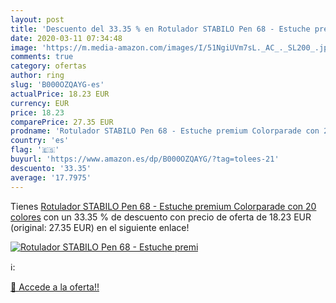 ```yaml
---
layout: post
title: 'Descuento del 33.35 % en Rotulador STABILO Pen 68 - Estuche premi'
date: 2020-03-11 07:34:48
image: 'https://m.media-amazon.com/images/I/51NgiUVm7sL._AC_._SL200_.jpg'
comments: true
category: ofertas
author: ring
slug: 'B000OZQAYG-es'
actualPrice: 18.23 EUR
currency: EUR
price: 18.23
comparePrice: 27.35 EUR
prodname: 'Rotulador STABILO Pen 68 - Estuche premium Colorparade con 20 colores'
country: 'es'
flag: '🇪🇸'
buyurl: 'https://www.amazon.es/dp/B000OZQAYG/?tag=tolees-21'
descuento: '33.35'
average: '17.7975'
---
```


Tienes [Rotulador STABILO Pen 68 - Estuche premium Colorparade con 20 colores](https://www.amazon.es/dp/B000OZQAYG/?tag=tolees-21) con un 33.35 % de descuento con precio de oferta de 18.23 EUR (original: 27.35 EUR) en el siguiente enlace!

[![Rotulador STABILO Pen 68 - Estuche premi](https://m.media-amazon.com/images/I/51NgiUVm7sL._AC_._SL200_.jpg)](https://www.amazon.es/dp/B000OZQAYG/?tag=tolees-21)

ℹ️:


[🛒 Accede a la oferta!!](https://www.amazon.es/dp/B000OZQAYG/?tag=tolees-21)
